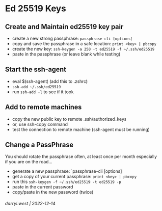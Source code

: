 # Ed 25519 Keys

## Create and Maintain ed25519 key pair

* create a new strong passphrase: `passphrase-cli [options]`
* copy and save the passphrase in a safe location: `print <key> | pbcopy`
* create the new key: `ssh-keygen -a 250 -t ed25519 -f ~/.ssh/ed25519`
* paste in the passphrase (or leave blank while testing)

## Start the ssh-agent

* eval $(ssh-agent) (add this to .zshrc)
* `ssh-add ~/.ssh/ed25519`
* run `ssh-add -l` to see if it took

## Add to remote machines

* copy the new public key to remote .ssh/authorized_keys
* or, use ssh-copy command
* test the connection to remote machine (ssh-agent must be running)

## Change a PassPhrase

You should rotate the passphrase often, at least once per month especially if you are on the road...

* generate a new passphrase: `passphrase-cli [options]
* get a copy of your current passphrase: `print <key> | pbcopy`
* run this `ssh-keygen -f ~/.ssh/ed25519 -t ed25519 -p`
* paste in the current password
* copy/paste in the new password (twice)

###### darryl.west | 2022-12-14
